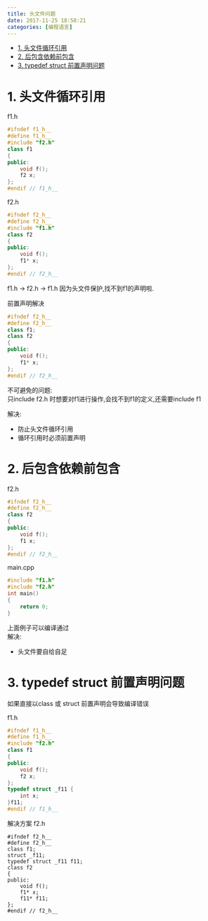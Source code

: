 ```yaml
---
title: 头文件问题
date: 2017-11-25 18:58:21
categories: [编程语言]
---
```


<!-- TOC -->

- [1. 头文件循环引用](#1-头文件循环引用)
- [2. 后包含依赖前包含](#2-后包含依赖前包含)
- [3. typedef struct 前置声明问题](#3-typedef-struct-前置声明问题)

<!-- /TOC -->

<a id="markdown-1-头文件循环引用" name="1-头文件循环引用"></a>
# 1. 头文件循环引用

f1.h
```c++
#ifndef f1_h__
#define f1_h__
#include "f2.h"
class f1
{
public:
    void f();
    f2 x;
};
#endif // f1_h__
```

f2.h
```c++
#ifndef f2_h__
#define f2_h__
#include "f1.h"
class f2
{
public:
    void f();
    f1* x;
};
#endif // f2_h__
```

f1.h → f2.h → f1.h 因为头文件保护,找不到f1的声明啦.

前置声明解决

```c++
#ifndef f2_h__
#define f2_h__
class f1;
class f2
{
public:
    void f();
    f1* x;
};
#endif // f2_h__
```

不可避免的问题:  
只include f2.h 时想要对f1进行操作,会找不到f1的定义,还需要include f1

解决:
* 防止头文件循环引用
* 循环引用时必须前置声明

<a id="markdown-2-后包含依赖前包含" name="2-后包含依赖前包含"></a>
# 2. 后包含依赖前包含

f2.h
```c++
#ifndef f2_h__
#define f2_h__
class f2
{
public:
    void f();
    f1 x;
};
#endif // f2_h__
```

main.cpp
```c++
#include "f1.h"
#include "f2.h"
int main()
{
    return 0;
}
```

上面例子可以编译通过  
解决:
* 头文件要自给自足

<a id="markdown-3-typedef-struct-前置声明问题" name="3-typedef-struct-前置声明问题"></a>
# 3. typedef struct 前置声明问题

如果直接以class 或 struct 前置声明会导致编译错误

f1.h
```c++
#ifndef f1_h__
#define f1_h__
#include "f2.h"
class f1
{
public:
    void f();
    f2 x;
};
typedef struct _f11 {
    int x;
}f11;
#endif // f1_h__
```

解决方案
f2.h
```
#ifndef f2_h__
#define f2_h__
class f1;
struct _f11;
typedef struct _f11 f11;
class f2
{
public:
    void f();
    f1* x;
    f11* f11;
};
#endif // f2_h__
```